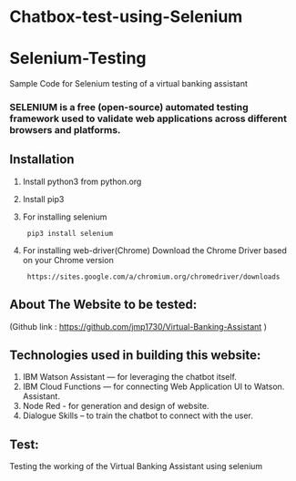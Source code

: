 # Chatbox-test-using-Selenium
# Selenium-Testing
Sample Code for Selenium testing of a virtual banking assistant

### SELENIUM is a free (open-source) automated testing framework used to validate web applications across different browsers and platforms.

## Installation
1. Install python3 from python.org
2. Install pip3
3. For installing selenium
    
        pip3 install selenium

4. For installing web-driver(Chrome) Download the Chrome Driver based on your Chrome version 
        
        https://sites.google.com/a/chromium.org/chromedriver/downloads
        
## About The Website to be tested: 
(Github link : https://github.com/jmp1730/Virtual-Banking-Assistant ) 

## Technologies used in building this website: 
1.    IBM Watson Assistant — for leveraging the chatbot itself. 
2.    IBM Cloud Functions — for connecting Web Application UI to Watson. Assistant. 
3.    Node Red - for generation and design of website.
4.    Dialogue Skills – to train the chatbot to connect with the user. 
 
## Test: 
Testing the working of the Virtual Banking Assistant using selenium 
